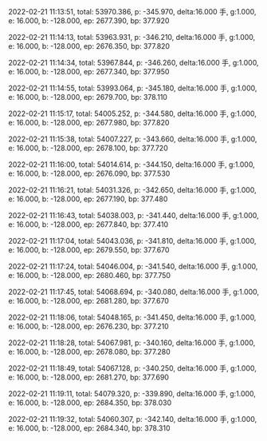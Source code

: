 2022-02-21 11:13:51, total: 53970.386, p: -345.970, delta:16.000 手, g:1.000, e: 16.000, b: -128.000, ep: 2677.390, bp: 377.920

2022-02-21 11:14:13, total: 53963.931, p: -346.210, delta:16.000 手, g:1.000, e: 16.000, b: -128.000, ep: 2676.350, bp: 377.820

2022-02-21 11:14:34, total: 53967.844, p: -346.260, delta:16.000 手, g:1.000, e: 16.000, b: -128.000, ep: 2677.340, bp: 377.950

2022-02-21 11:14:55, total: 53993.064, p: -345.180, delta:16.000 手, g:1.000, e: 16.000, b: -128.000, ep: 2679.700, bp: 378.110

2022-02-21 11:15:17, total: 54005.252, p: -344.580, delta:16.000 手, g:1.000, e: 16.000, b: -128.000, ep: 2677.980, bp: 377.820

2022-02-21 11:15:38, total: 54007.227, p: -343.660, delta:16.000 手, g:1.000, e: 16.000, b: -128.000, ep: 2678.100, bp: 377.720

2022-02-21 11:16:00, total: 54014.614, p: -344.150, delta:16.000 手, g:1.000, e: 16.000, b: -128.000, ep: 2676.090, bp: 377.530

2022-02-21 11:16:21, total: 54031.326, p: -342.650, delta:16.000 手, g:1.000, e: 16.000, b: -128.000, ep: 2677.190, bp: 377.480

2022-02-21 11:16:43, total: 54038.003, p: -341.440, delta:16.000 手, g:1.000, e: 16.000, b: -128.000, ep: 2677.840, bp: 377.410

2022-02-21 11:17:04, total: 54043.036, p: -341.810, delta:16.000 手, g:1.000, e: 16.000, b: -128.000, ep: 2679.550, bp: 377.670

2022-02-21 11:17:24, total: 54046.004, p: -341.540, delta:16.000 手, g:1.000, e: 16.000, b: -128.000, ep: 2680.460, bp: 377.750

2022-02-21 11:17:45, total: 54068.694, p: -340.080, delta:16.000 手, g:1.000, e: 16.000, b: -128.000, ep: 2681.280, bp: 377.670

2022-02-21 11:18:06, total: 54048.165, p: -341.450, delta:16.000 手, g:1.000, e: 16.000, b: -128.000, ep: 2676.230, bp: 377.210

2022-02-21 11:18:28, total: 54067.981, p: -340.160, delta:16.000 手, g:1.000, e: 16.000, b: -128.000, ep: 2678.080, bp: 377.280

2022-02-21 11:18:49, total: 54067.128, p: -340.250, delta:16.000 手, g:1.000, e: 16.000, b: -128.000, ep: 2681.270, bp: 377.690

2022-02-21 11:19:11, total: 54079.320, p: -339.890, delta:16.000 手, g:1.000, e: 16.000, b: -128.000, ep: 2684.350, bp: 378.030

2022-02-21 11:19:32, total: 54060.307, p: -342.140, delta:16.000 手, g:1.000, e: 16.000, b: -128.000, ep: 2684.340, bp: 378.310